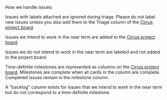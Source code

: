 How we handle issues:

Issues with labels attached are ignored during triage. Please do not label new issues unless you also add them to the Triage column of the [Cirrus project board].

Issues we intend to work in the near term are added to the [Cirrus project board].

Issues we do not intend to work in the near term are labeled and not added to the project board.

Time-definite milestones are represented as columns on the [Cirrus project board]. Milestones are complete when all cards in the column are complete. Completed issues remain in the milestone column.

A "backlog" column exists for issues that we intend to work in the near term but do not correspond to a time-definite milestone.

[Cirrus project board]: https://github.com/orgs/mozilla/projects/142
